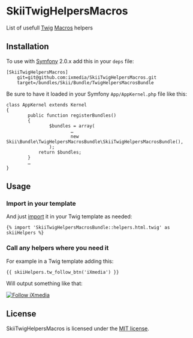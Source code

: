 # SkiiTwigHelpersMacros

List of usefull [Twig](http://twig.sensiolabs.org) [Macros](http://twig.sensiolabs.org/doc/tags/macro.html) helpers

## Installation

To use with [Symfony](http://symfony.com) 2.0.x add this in your `deps` file:

	[SkiiTwigHelpersMacros]
		git=git@github.com:ixmedia/SkiiTwigHelpersMacros.git
		target=/bundles/Skii/Bundle/TwigHelpersMacrosBundle

Be sure to have it loaded in your Symfony `App/AppKernel.php` file like this:

	class AppKernel extends Kernel
	{
			public function registerBundles()
			{
					$bundles = array(
							…
							new Skii\Bundle\TwigHelpersMacrosBundle\SkiiTwigHelpersMacrosBundle(),
					);
				return $bundles;
			}
			…
	}

## Usage

### Import in your template

And just [import](http://twig.sensiolabs.org/doc/tags/import.html) it in your Twig template as needed:

	{% import 'SkiiTwigHelpersMacrosBundle::helpers.html.twig' as skiiHelpers %}

### Call any helpers where you need it

For example in a Twig template adding this:

	{{ skiiHelpers.tw_follow_btn('iXmedia') }}

Will output something like that:

[![Follow iXmedia](http://f.cl.ly/items/3O3k2c1a393a0d3E2U0U/follow-ixmedia.png)](https://twitter.com/intent/follow?original_referer=http%3A%2F%2Fplatform.twitter.com%2Fwidgets%2Ffollow_button.1335513764.html&region=follow_link&screen_name=iXmedia&source=followbutton&variant=2.0)

## License
SkiiTwigHelpersMacros is licensed under the [MIT license](https://github.com/ixmedia/SkiiTwigHelpersMacros/blob/master/LICENSE).
